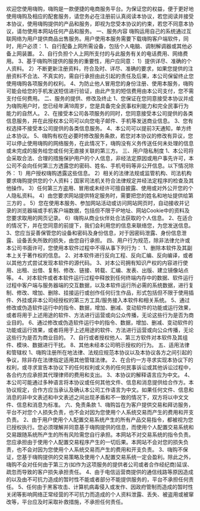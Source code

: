 欢迎您使用嗨购，嗨购是一款便捷的电商服务平台。为保证您的权益，便于更好地使用嗨购及相应的配套服务，请您务必在注册前认真阅读本协议，若您阅读并接受本协议，使用嗨购提供的产品和服务，即视为您受本协议的约束，若您不同意本协议，请勿使用本网站任何产品和服务。
一、服务内容
嗨购运用自己的系统通过互联网络为用户提供商品出售服务。用户使用本服务需要下载嗨购客户端软件，同时，用户必须：
1、自行配备上网所需设备，包括个人电脑、调制解调器或其他必备上网装置。
2、自行负担个人上网所支付的与此服务有关的电话费用、网络费用。
3、基于嗨购所提供的服务的重要性，用户应同意：
    1）提供详尽、准确的个人资料。
    2）不断更新注册资料，符合及时、详尽、准确的要求，如果您提供的注册资料不合法、不真实的，需自行承担由此引起的责任及后果，本公司保留终止您使用嗨购各项服务的权利。
4、为防止他人冒用您的身份注册、使用本服务，嗨购可能会给您的手机发送短信进行验证，由此产生的短信费用由本公司支付，您不需支付任何费用。
二、服务的提供、修改及终止
1、您保证在您同意接受本协议并成为嗨购用户时，您已经年满18周岁，您是具备完全民事权利能力和完全民事行为能力的自然人。
2、在接受本公司各项服务的同时，您同意接受本公司提供的各类信息服务，并在此授权本公司可以向您电子邮件、手机等发送商业信息。
3、您有权选择不接受本公司提供的各类信息服务。
4、本公司可以提前3天通知，单方终止本协议。
5、嗨购有权在必要时修改服务条款，若您对本协议的修改有异议，您可以停止使用嗨购的网络服务，在此情况下，嗨购没有义务传送任何未处理的信息或未完成的服务给您或任何无直接关联的第三方。
三、用户隐私制度
1、本公司将会采取合法、合理的措施保护用户的个人信息，非经法定原因或用户事先许可，本公司不会向任何第三方透露您的密码、姓名、手机号码等非公开信息。以下情况除外：
1）用户授权嗨购透露这些信息。
2）相关的法律法规或监管机构、司法机构要求嗨购提供您的个人资料；国家司法机关符合法律规定并经法定程序的检查及其他操作。
3）任何第三方盗用、冒用或未经许可擅自披露、使用或对外公开您的个人隐私资料。
4）由您要求网站提供特定服务时，需要把您的姓名和地址提供给第三方的
。
5）您在使用本服务、参加网站活动或访问网站网页时，自动接收并记录的浏览器端或手机客户端数据，包括但不限于IP地址、网站Cookie中的资料及您要求取用的网页记录。
6）嗨购从商业伙伴处合法获取的个人信息。
2、在适合的情况下，并在您同意的前提下，我们会利用您的信息来联络您，为您发送信息。
3、您应当妥善保管您的设备和密码及身份信息，对于因密码泄露、身份信息泄露、设备丢失所致的损失，由您自行承担。
四、用户行为规范，除非法律允许或本公司书面许可，您使用本软件过程中不得从事下列行为：
1、删除本软件及其副本上关于著作权的信息。
2、对本软件进行反向工程、反向汇编、反向编译，或者以其他方式尝试发现本软件的源代码。
3、对本公司拥有知识产权的内容进行使用、出租、出借、复制、修改、链接、转载、汇编、发表、出版、建立镜像站点等。
4、对本软件或者本软件运行过程中释放到任何终端内存中的数据、软件运行过程中客户端与服务器端的交互数据，以及本软件运行所必需的系统数据，进行复制、修改、增加、删除、挂接运行或创作任何衍生作品，形式包括但不限于使用插件、外挂或非本公司经授权的第三方工具/服务接入本软件和相关系统。
5、通过修改或伪造软件运行中的指令、数据，增加、删减、变动软件的功能或运行效果，或者将用于上述用途的软件、方法进行运营或向公众传播，无论这些行为是否为商业目的。
6、通过修改或伪造软件运行中的指令、数据，增加、删减、变动软件的功能或运行效果，或者将用于上述用途的软件、方法进行运营或向公众传播，无论这些行为是否为商业目的。
7、自行或者授权他人、第三方软件对本软件及其组件、模块、数据进行干扰。
8、其他未经本公司明示授权的行为。
五、适用法律和管辖权
1、嗨购注册所在地法律、法规应规范本协议以及本协议各方之间引起的争议，除非存在法律指定适用其他管辖法律。
2、在合约一方寻求实现本协议下的权利，或寻求宣告本协议下的任何权利或义务的任何民事诉讼或其他诉讼过程中，各合约方应承担其代理律师的费用和支出。
3、本协议的解释语言应为中文。
4、本公司可能通过多种语言将本协议或任何其他文件、信息和消息提供给合作方。本协议规定，合作方应当承认及确认本公司工作语言为中文。如果任何文件、信息和消息的非中文表述和中文表述之间出现矛盾和不一致的情况下，双方将以中文文件、信息和消息为标准。
六、免责条款
1、嗨购旨在为客户提供交易和拜访服务，平台不对您个人损失负责，也不会对因为您使用个人系统交易而产生的费用和开支负责。
2、由于用户使用个人配置交易系统产生的所有产品交易指令，都被视为您已授权执行。您必须理解并同意基于嗨购提供的信息，而使用个人配置交易系统和交易跟随系统所产生的所有风险需您自行承担。本网站不对交易系统的指令负责。您应承担由于使用个人配置交易程序产生的一切后果。本网站不会对您的损失负责，也不会对因为您使用个人系统交易而产生的费用和开支负责。
3、嗨购不保证，您基于嗨购提供的交易策略及使用个人配置交易系统一定会盈利。除此之外，嗨购不会对任何由于第三方(如作为这项服务的提供者公司或者合作经纪商)延误、疏忽而导致的客户损失承担责任。
4、由于电信运营商提供的通信线路等原因造成的以及由不可抗力造成的暂时性不能或者部分不能提供服务的，平台不承担任何责任。
5、任何由于黑客攻击、计算机病毒侵入或发作、因政府管制而造成的暂时性关闭等影响网络正常经营的不可抗力而造成的个人资料泄露、丢失、被盗用或被窜改等，平台应及时采取补救措施，不承担任何责任。



